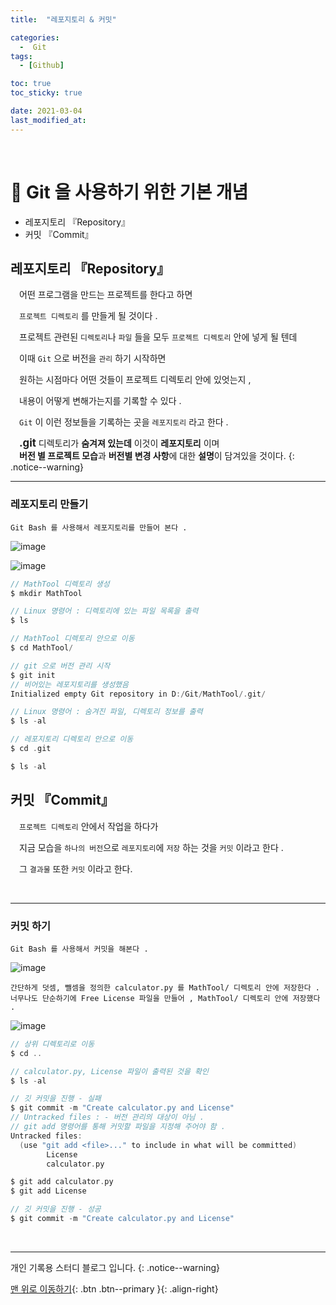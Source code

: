 ```yaml
---
title:  "레포지토리 & 커밋" 

categories:
  -  Git
tags:
  - [Github]

toc: true
toc_sticky: true

date: 2021-03-04
last_modified_at: 
---
```


<br>

# 🔔 Git 을 사용하기 위한 기본 개념

- 레포지토리 『Repository』
- 커밋 『Commit』

## 레포지토리 『Repository』

　어떤 프로그램을 만드는 프로젝트를 한다고 하면 

　`프로젝트 디렉토리` 를 만들게 될 것이다 .

　프로젝트 관련된 `디렉토리`나 `파일` 들을 모두 `프로젝트 디렉토리` 안에 넣게 될 텐데

　이때 `Git` 으로 버전을 `관리` 하기 시작하면 

　원하는 시점마다 어떤 것들이 프로젝트 디렉토리 안에 있엇는지 ,  

　내용이 어떻게 변해가는지를 기록할 수 있다 .

　`Git` 이 이런 정보들을 기록하는 곳을 `레포지토리` 라고 한다 .

　**<big>.git</big>** 디렉토리가 **숨겨져 있는데** 이것이 **레포지토리** 이며  
　**버전 별 프로젝트 모습**과 **버전별 변경 사항**에 대한 **설명**이 담겨있을 것이다.
{: .notice--warning}
<br>

***

### 레포지토리 만들기
```
Git Bash 를 사용해서 레포지토리를 만들어 본다 .
```
![image](https://user-images.githubusercontent.com/50429028/109945001-2c40d480-7d1a-11eb-8d6b-8deee3267d45.png)

![image](https://user-images.githubusercontent.com/50429028/109944227-5b0a7b00-7d19-11eb-8b95-4251d26770b5.png)

```c
// MathTool 디렉토리 생성
$ mkdir MathTool 

// Linux 명령어 : 디렉토리에 있는 파일 목록을 출력
$ ls

// MathTool 디렉토리 안으로 이동
$ cd MathTool/

// git 으로 버전 관리 시작
$ git init
// 비어있는 레포지토리를 생성했음
Initialized empty Git repository in D:/Git/MathTool/.git/

// Linux 명령어 : 숨겨진 파일, 디렉토리 정보를 출력
$ ls -al

// 레포지토리 디렉토리 안으로 이동
$ cd .git

$ ls -al
```
## 커밋 『Commit』

　`프로젝트 디렉토리` 안에서 작업을 하다가

　지금 모습을 `하나의 버전`으로 `레포지토리`에 `저장` 하는 것을 `커밋` 이라고 한다 .

　그 `결과물` 또한 `커밋` 이라고 한다. 

<br>

***

### 커밋 하기
```
Git Bash 를 사용해서 커밋을 해본다 .
```
![image](https://user-images.githubusercontent.com/50429028/109948162-66f83c00-7d1d-11eb-9249-cc4d0609e201.png)
```
간단하게 덧셈, 뺄셈을 정의한 calculator.py 를 MathTool/ 디렉토리 안에 저장한다 .
너무나도 단순하기에 Free License 파일을 만들어 , MathTool/ 디렉토리 안에 저장했다 .
```
![image](https://user-images.githubusercontent.com/50429028/109947484-b2f6b100-7d1c-11eb-8236-a6f4504764cb.png)
```c
// 상위 디렉토리로 이동
$ cd ..

// calculator.py, License 파일이 출력된 것을 확인
$ ls -al

// 깃 커밋을 진행 - 실패
$ git commit -m "Create calculator.py and License"
// Untracked files : - 버전 관리의 대상이 아님 .
// git add 명령어를 통해 커밋할 파일을 지정해 주어야 함 .
Untracked files:
  (use "git add <file>..." to include in what will be committed)
        License
        calculator.py

$ git add calculator.py
$ git add License

// 깃 커밋을 진행 - 성공
$ git commit -m "Create calculator.py and License"
```

<br>

***
개인 기록용 스터디 블로그 입니다.
{: .notice--warning}

[맨 위로 이동하기](#){: .btn .btn--primary }{: .align-right}